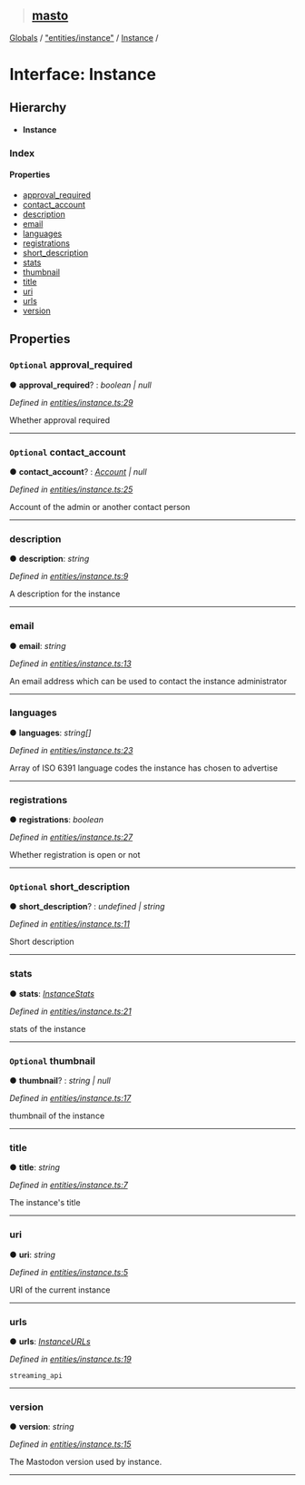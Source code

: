 > ## [masto](../README.md)

[Globals](../globals.md) / ["entities/instance"](../modules/_entities_instance_.md) / [Instance](_entities_instance_.instance.md) /

# Interface: Instance

## Hierarchy

* **Instance**

### Index

#### Properties

* [approval_required](_entities_instance_.instance.md#optional-approval_required)
* [contact_account](_entities_instance_.instance.md#optional-contact_account)
* [description](_entities_instance_.instance.md#description)
* [email](_entities_instance_.instance.md#email)
* [languages](_entities_instance_.instance.md#languages)
* [registrations](_entities_instance_.instance.md#registrations)
* [short_description](_entities_instance_.instance.md#optional-short_description)
* [stats](_entities_instance_.instance.md#stats)
* [thumbnail](_entities_instance_.instance.md#optional-thumbnail)
* [title](_entities_instance_.instance.md#title)
* [uri](_entities_instance_.instance.md#uri)
* [urls](_entities_instance_.instance.md#urls)
* [version](_entities_instance_.instance.md#version)

## Properties

### `Optional` approval_required

● **approval_required**? : *boolean | null*

*Defined in [entities/instance.ts:29](https://github.com/neet/masto.js/blob/635a2aa/src/entities/instance.ts#L29)*

Whether approval required

___

### `Optional` contact_account

● **contact_account**? : *[Account](_entities_account_.account.md) | null*

*Defined in [entities/instance.ts:25](https://github.com/neet/masto.js/blob/635a2aa/src/entities/instance.ts#L25)*

Account of the admin or another contact person

___

###  description

● **description**: *string*

*Defined in [entities/instance.ts:9](https://github.com/neet/masto.js/blob/635a2aa/src/entities/instance.ts#L9)*

A description for the instance

___

###  email

● **email**: *string*

*Defined in [entities/instance.ts:13](https://github.com/neet/masto.js/blob/635a2aa/src/entities/instance.ts#L13)*

An email address which can be used to contact the instance administrator

___

###  languages

● **languages**: *string[]*

*Defined in [entities/instance.ts:23](https://github.com/neet/masto.js/blob/635a2aa/src/entities/instance.ts#L23)*

Array of ISO 6391 language codes the instance has chosen to advertise

___

###  registrations

● **registrations**: *boolean*

*Defined in [entities/instance.ts:27](https://github.com/neet/masto.js/blob/635a2aa/src/entities/instance.ts#L27)*

Whether registration is open or not

___

### `Optional` short_description

● **short_description**? : *undefined | string*

*Defined in [entities/instance.ts:11](https://github.com/neet/masto.js/blob/635a2aa/src/entities/instance.ts#L11)*

Short description

___

###  stats

● **stats**: *[InstanceStats](_entities_instance_.instancestats.md)*

*Defined in [entities/instance.ts:21](https://github.com/neet/masto.js/blob/635a2aa/src/entities/instance.ts#L21)*

stats of the instance

___

### `Optional` thumbnail

● **thumbnail**? : *string | null*

*Defined in [entities/instance.ts:17](https://github.com/neet/masto.js/blob/635a2aa/src/entities/instance.ts#L17)*

thumbnail of the instance

___

###  title

● **title**: *string*

*Defined in [entities/instance.ts:7](https://github.com/neet/masto.js/blob/635a2aa/src/entities/instance.ts#L7)*

The instance's title

___

###  uri

● **uri**: *string*

*Defined in [entities/instance.ts:5](https://github.com/neet/masto.js/blob/635a2aa/src/entities/instance.ts#L5)*

URI of the current instance

___

###  urls

● **urls**: *[InstanceURLs](_entities_instance_.instanceurls.md)*

*Defined in [entities/instance.ts:19](https://github.com/neet/masto.js/blob/635a2aa/src/entities/instance.ts#L19)*

`streaming_api`

___

###  version

● **version**: *string*

*Defined in [entities/instance.ts:15](https://github.com/neet/masto.js/blob/635a2aa/src/entities/instance.ts#L15)*

The Mastodon version used by instance.

___